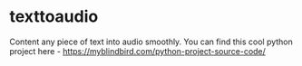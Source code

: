 # texttoaudio
Content any piece of text into audio smoothly.
You can find this cool python project here - https://myblindbird.com/python-project-source-code/
